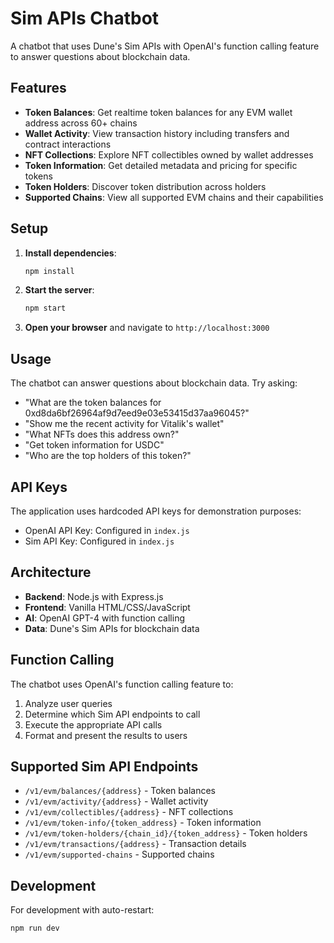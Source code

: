 # Sim APIs Chatbot

A chatbot that uses Dune's Sim APIs with OpenAI's function calling feature to answer questions about blockchain data.

## Features

- **Token Balances**: Get realtime token balances for any EVM wallet address across 60+ chains
- **Wallet Activity**: View transaction history including transfers and contract interactions
- **NFT Collections**: Explore NFT collectibles owned by wallet addresses
- **Token Information**: Get detailed metadata and pricing for specific tokens
- **Token Holders**: Discover token distribution across holders
- **Supported Chains**: View all supported EVM chains and their capabilities

## Setup

1. **Install dependencies**:
   ```bash
   npm install
   ```

2. **Start the server**:
   ```bash
   npm start
   ```

3. **Open your browser** and navigate to `http://localhost:3000`

## Usage

The chatbot can answer questions about blockchain data. Try asking:

- "What are the token balances for 0xd8da6bf26964af9d7eed9e03e53415d37aa96045?"
- "Show me the recent activity for Vitalik's wallet"
- "What NFTs does this address own?"
- "Get token information for USDC"
- "Who are the top holders of this token?"

## API Keys

The application uses hardcoded API keys for demonstration purposes:
- OpenAI API Key: Configured in `index.js`
- Sim API Key: Configured in `index.js`

## Architecture

- **Backend**: Node.js with Express.js
- **Frontend**: Vanilla HTML/CSS/JavaScript
- **AI**: OpenAI GPT-4 with function calling
- **Data**: Dune's Sim APIs for blockchain data

## Function Calling

The chatbot uses OpenAI's function calling feature to:
1. Analyze user queries
2. Determine which Sim API endpoints to call
3. Execute the appropriate API calls
4. Format and present the results to users

## Supported Sim API Endpoints

- `/v1/evm/balances/{address}` - Token balances
- `/v1/evm/activity/{address}` - Wallet activity
- `/v1/evm/collectibles/{address}` - NFT collections
- `/v1/evm/token-info/{token_address}` - Token information
- `/v1/evm/token-holders/{chain_id}/{token_address}` - Token holders
- `/v1/evm/transactions/{address}` - Transaction details
- `/v1/evm/supported-chains` - Supported chains

## Development

For development with auto-restart:
```bash
npm run dev
```
